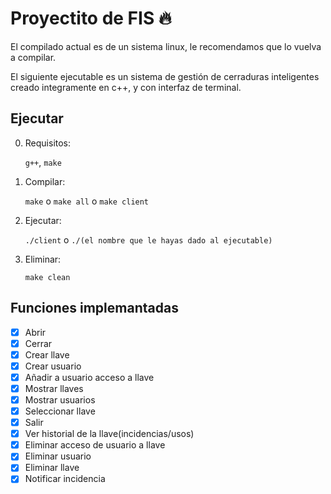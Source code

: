 
# Proyectito de FIS 🔥

El compilado actual es de un sistema linux, le recomendamos que lo vuelva a compilar.

El siguiente ejecutable es un sistema de gestión de cerraduras inteligentes creado integramente en c++, y con interfaz de terminal.

## Ejecutar

0. Requisitos:

    `g++`, `make`

1. Compilar:

    `make` o `make all` o `make client`

2. Ejecutar:

    `./client` o `./(el nombre que le hayas dado al ejecutable)`

3. Eliminar:

    `make clean`

## Funciones implemantadas

- [x] Abrir
- [x] Cerrar
- [x] Crear llave
- [x] Crear usuario
- [x] Añadir a usuario acceso a llave
- [x] Mostrar llaves
- [x] Mostrar usuarios
- [x] Seleccionar llave
- [x] Salir
- [x] Ver historial de la llave(incidencias/usos)
- [x] Eliminar acceso de usuario a llave
- [x] Eliminar usuario
- [x] Eliminar llave
- [x] Notificar incidencia
